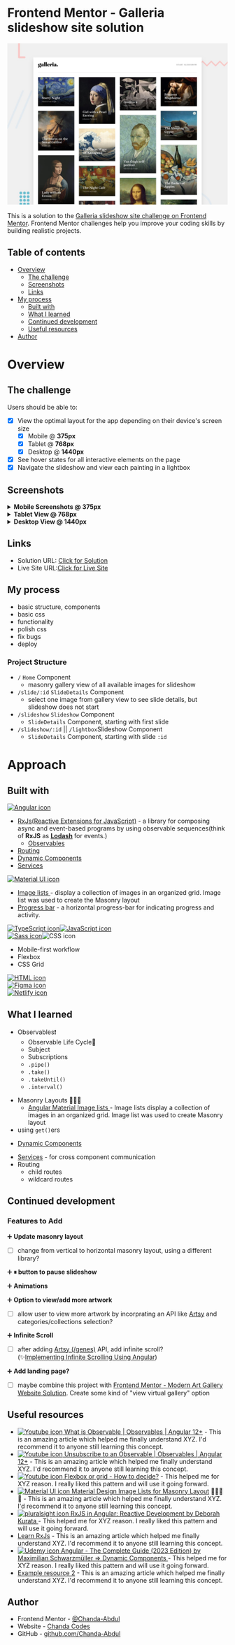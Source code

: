 # Frontend Mentor - Galleria slideshow site solution
![Design preview for the Galleria slideshow site coding challenge](/src/assets/images/preview.jpg)


This is a solution to the [Galleria slideshow site challenge on Frontend Mentor](https://www.frontendmentor.io/challenges/galleria-slideshow-site-tEA4pwsa6). Frontend Mentor challenges help you improve your coding skills by building realistic projects.


## Table of contents

- [Overview](#overview)
  - [The challenge](#the-challenge)
  - [Screenshots](#screenshots)
  - [Links](#links)
- [My process](#my-process)
  - [Built with](#built-with)
  - [What I learned](#what-i-learned)
  - [Continued development](#continued-development)
  - [Useful resources](#useful-resources)
- [Author](#author)
# Overview

## The challenge

Users should be able to:
- [x] View the optimal layout for the app depending on their device's screen size
  - [x] Mobile @ <b>375px</b>
  - [x] Tablet @  <b>768px</b>
  - [x] Desktop @ <b>1440px</b>
- [x] See hover states for all interactive elements on the page
- [x] Navigate the slideshow and view each painting in a lightbox

<!-- 
- [ ]  router by slide/:id/thumbnail
- *Service
  - pause show
 -->
<!-- - [ ] TO-DO => Bugs
- Why does slide one take so long?
- start show from any slide besides index 0
- fix loader
 -->

## Screenshots


<details>
<summary><b> Mobile Screenshots @ 375px</b></summary>

-  <b>Home - Main Gallery</b>
<img src="src/assets/screens/home-gallery-mobile.png" width="375px"/>
<hr>

-  <b>Individual Slide during slideshow</b>
<img src="src/assets/screens/home-slide-mobile.png" width="375px"/>
<hr>

-  <b>Individual Slide expanded into Lightbox</b>
<img src="src/assets/screens/home-lightbox-mobile.png"  width="375px"/>

</details>

<details>
<summary><b>Tablet View @ 768px </b></summary>

-  <b>Home - Main Gallery</b>
<img src="src/assets/screens/home-gallery-tablet.png" width="375px"/>
<hr>

-  <b>Individual Slide during slideshow</b>
<img src="src/assets/screens/home-slide-tablet.png" width="375px"/>
<hr>

-  <b>Individual Slide expanded into Lightbox</b>
<img src="src/assets/screens/home-lightbox-tablet.png"  width="375px"/>

</details>
<details>
<summary><b>Desktop View @ 1440px</b></summary>

-  <b>Home - Main Gallery</b>
<img src="src/assets/screens/home-gallery-desktop.png" width="375px"/>
<hr>

-  <b>Individual Slide during slideshow</b>
<img src="src/assets/screens/home-slide-desktop.png" width="375px"/>
<hr>

-  <b>Individual Slide expanded into Lightbox</b>
<img src="src/assets/screens/home-lightbox-desktop.png"  width="375px"/>


</details>

## Links
- Solution URL: [Click for Solution](https://github.com/Chanda-Abdul/Angular-Galleria-Slideshow)
- Live Site URL:[Click for Live Site](https://legendary-maamoul-0b4a74.netlify.app/)

## My process
- basic structure, components
- basic css
- functionality
- polish css
- fix bugs
- deploy
### Project Structure

- `/` `Home` Component
  - masonry gallery view of all available images for slideshow
- `/slide/:id` `SlideDetails` Component
  - select one image from gallery view to see slide details, but slideshow does not start
- `/slideshow` `Slideshow` Component
  - `SlideDetails` Component, starting with first slide
- `/slideshow/:id` || `/lightbox`Slideshow Component
  - `SlideDetails` Component, starting with slide `:id`

# Approach
## Built with



[<img src="https://img.shields.io/badge/Angular-DD0031?style=for-the-badge&logo=angular&logoColor=white" alt="Angular icon" height="30" />](https://angular.io/) 
  - [RxJs(Reactive Extensions for JavaScript)](https://rxjs.dev/guide/overview) -  a library for composing async and event-based programs by using observable sequences(think of <b>RxJS</b> as <b>[Lodash](https://lodash.com/)</b> for events.) 
    - [Observables
]() 
  - [Routing]() 
  - [Dynamic Components](https://angular.io/guide/dynamic-component-loader) 
  - [Services](https://angular.io/guide/creating-injectable-service) 

[<img src="https://img.shields.io/badge/Material--UI-0081CB?style=for-the-badge&logo=material-ui&logoColor=white" alt="Material UI icon" height="30" />](https://material.angular.io/) 
  - [Image lists
](https://m2.material.io/components/image-lists#types) - display a collection of images in an organized grid. Image list was used to create the Masonry layout
  - [Progress bar](https://material.angular.io/components/progress-bar/overview) - a horizontal progress-bar for indicating progress and activity.


[<img src="https://img.shields.io/badge/TypeScript-007ACC?style=for-the-badge&logo=typescript&logoColor=white" alt="TypeScript icon" height="30" />](https://www.typescriptlang.org/)[<img src="https://img.shields.io/badge/JavaScript-323330?style=for-the-badge&logo=javascript&logoColor=F7DF1E" alt="JavaScript icon" height="30" />](https://www.javascript.com/)
 <br>
[<img src="https://img.shields.io/badge/Sass-CC6699?style=for-the-badge&logo=sass&logoColor=white" alt="Sass icon" height="30" />](https://sass-lang.com/)<img src="https://img.shields.io/badge/CSS3-1572B6?style=for-the-badge&logo=css3&logoColor=white" alt="CSS icon" height="30" /> 
- Mobile-first workflow
- Flexbox
- CSS Grid

[<img src="https://img.shields.io/badge/HTML5-E34F26?style=for-the-badge&logo=html5&logoColor=white" alt="HTML icon" height="30" /> ]()
<br>
[<img src="https://img.shields.io/badge/Figma-F24E1E?style=for-the-badge&logo=figma&logoColor=white" alt="Figma icon" height="30" />](https://www.figma.com/)
<br>
[<img src="https://img.shields.io/badge/Netlify-00C7B7?style=for-the-badge&logo=netlify&logoColor=white" alt="Netlify icon" height="30" />]()

## What I learned
<!-- Use this section to recap over some of your major learnings while working through this project. Writing these out and providing code samples of areas you want to highlight is a great way to reinforce your own knowledge.

 -->
 - Observables❗️
    - Observable Life Cycle🤔
    - Subject
    - Subscriptions
    - `.pipe()`
    - `.take()`
    - `.takeUntil()`
    - `.interval()`
<!-- ```js
const proudOfThisFunc = () => {
  console.log("🎉");
};
``` -->
- Masonry Layouts 🤦🏽‍♀️
  - [Angular Material Image lists
](https://m2.material.io/components/image-lists#types) - Image lists display a collection of images in an organized grid. Image list was used to create Masonry layout
- using `get()`ers
<!-- ```html
<h1>Some HTML code I'm proud of</h1>
``` -->
- [Dynamic Components]() 
<!-- ```css
.proud-of-this-css {
  color: papayawhip;
}
``` -->
- [Services]() - for cross component communication
- Routing
  - child routes
  - wildcard routes

## Continued development
### Features to Add

➕ <b> Update masonry layout</b>
- [ ] change from vertical to horizontal masonry layout, using a different library?

➕ <b> ⏸ button to pause slideshow</b>

➕ <b> Animations</b>
<!-- - [ ] Add Cool Animations -->
<!-- https://www.sliderrevolution.com/resources/css-slideshow/ -->
<!-- // On click
// Navigate to: "Desktop - Gallery 1";
// Animate: Dissolve;
animation-timing-function: linear;
animation-duration: 150ms; -->

➕ <b> Option to view/add more artwork</b>
- [ ] allow user to view more artwork by incorprating an API like [Artsy](https://developers.artsy.net/) and categories/collections selection?
<!-- fake backend?
service, get more art?
 -->
➕ <b> Infinite Scroll</b>
- [ ] after adding [Artsy (/genes)](https://developers.artsy.net/v2/docs/genes) API, add infinite scroll?  
(✨[Implementing Infinite Scrolling Using Angular](https://levelup.gitconnected.com/implementing-infinite-scrolling-using-angular-82c66f27e817))


➕ <b> Add landing page?</b>
- [ ] maybe combine this project with [Frontend Mentor - Modern Art Gallery Website Solution](https://github.com/Chanda-Abdul/Modern-Art-Gallery-Website). Create some kind of "view virtual gallery" option



## Useful resources
- [<img src="https://img.shields.io/badge/YouTube-FF0000?style=for-the-badge&logo=youtube&logoColor=white" alt="Youtube icon" /> What is Observable | Observables | Angular 12+](https://youtu.be/V4iMyVnQPqM) - This is an amazing article which helped me finally understand XYZ. I'd recommend it to anyone still learning this concept.
- [<img src="https://img.shields.io/badge/YouTube-FF0000?style=for-the-badge&logo=youtube&logoColor=white" alt="Youtube icon" /> Unsubscribe to an Observable | Observables | Angular 12+](https://youtu.be/8j5kvLddNwM) - This is an amazing article which helped me finally understand XYZ. I'd recommend it to anyone still learning this concept.
- [<img src="https://img.shields.io/badge/YouTube-FF0000?style=for-the-badge&logo=youtube&logoColor=white" alt="Youtube icon" /> Flexbox or grid - How to decide?](https://youtu.be/3elGSZSWTbM)  - This helped me for XYZ reason. I really liked this pattern and will use it going forward.
- [<img src="https://img.shields.io/badge/Material--UI-0081CB?style=for-the-badge&logo=material-ui&logoColor=white" alt="Material UI icon"/> Material Design Image Lists for Masonry Layout](https://material.io/components/image-lists) 💁🏽‍♀️ 🧱 - This is an amazing article which helped me finally understand XYZ. I'd recommend it to anyone still learning this concept.
- [<img src="https://img.shields.io/badge/Pluralsight-F15B2A?style=for-the-badge&logo=Pluralsight&logoColor=white" alt="pluralsight icon"/> RxJS in Angular: Reactive Development
by Deborah Kurata ](https://www.pluralsight.com/courses/rxjs-angular-reactive-development) - This helped me for XYZ reason. I really liked this pattern and will use it going forward.
- [Learn RxJs](https://www.learnrxjs.io/) - This is an amazing article which helped me finally understand XYZ. I'd recommend it to anyone still learning this concept.
- [<img src="https://img.shields.io/badge/Udemy-EC5252?style=for-the-badge&logo=Udemy&logoColor=white" alt="Udemy icon" height="30" /> Angular - The Complete Guide (2023 Edition) by Maximilian Schwarzmüller  => Dynamic Components
](https://www.udemy.com/course/the-complete-guide-to-angular-2/) - This helped me for XYZ reason. I really liked this pattern and will use it going forward.
- [Example resource 2](https://www.example.com) - This is an amazing article which helped me finally understand XYZ. I'd recommend it to anyone still learning this concept.



## Author
- Frontend Mentor - [@Chanda-Abdul](https://www.frontendmentor.io/profile/Chanda-Abdul)
- Website - [Chanda Codes](https://chandacodes.com/)
- GitHub - [github.com/Chanda-Abdul](https://github.com/Chanda-Abdul)
